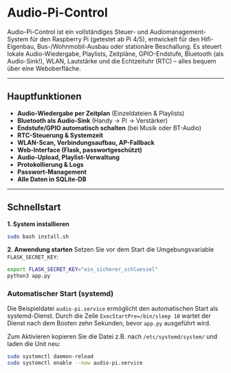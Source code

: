 # Audio-Pi-Control

Audio-Pi-Control ist ein vollständiges Steuer- und Audiomanagement-System für den Raspberry Pi (getestet ab Pi 4/5), entwickelt für den Hifi-Eigenbau, Bus-/Wohnmobil-Ausbau oder stationäre Beschallung. Es steuert lokale Audio-Wiedergabe, Playlists, Zeitpläne, GPIO-Endstufe, Bluetooth (als Audio-Sink!), WLAN, Lautstärke und die Echtzeituhr (RTC) – alles bequem über eine Weboberfläche.

---

## Hauptfunktionen

- **Audio-Wiedergabe per Zeitplan** (Einzeldateien & Playlists)
- **Bluetooth als Audio-Sink** (Handy → Pi → Verstärker)
- **Endstufe/GPIO automatisch schalten** (bei Musik oder BT-Audio)
- **RTC-Steuerung & Systemzeit**
- **WLAN-Scan, Verbindungsaufbau, AP-Fallback**
- **Web-Interface (Flask, passwortgeschützt)**
- **Audio-Upload, Playlist-Verwaltung**
- **Protokollierung & Logs**
- **Passwort-Management**
- **Alle Daten in SQLite-DB**

---

## Schnellstart

**1. System installieren**
```bash
sudo bash install.sh
```

**2. Anwendung starten**
Setzen Sie vor dem Start die Umgebungsvariable `FLASK_SECRET_KEY`:

```bash
export FLASK_SECRET_KEY="ein_sicherer_schluessel"
python3 app.py
```

### Automatischer Start (systemd)

Die Beispieldatei `audio-pi.service` ermöglicht den automatischen Start als systemd-Dienst. 
Durch die Zeile `ExecStartPre=/bin/sleep 10` wartet der Dienst nach dem Booten zehn Sekunden, bevor `app.py` ausgeführt wird.

Zum Aktivieren kopieren Sie die Datei z.B. nach `/etc/systemd/system/` und laden die Unit neu:
```bash
sudo systemctl daemon-reload
sudo systemctl enable --now audio-pi.service
```
